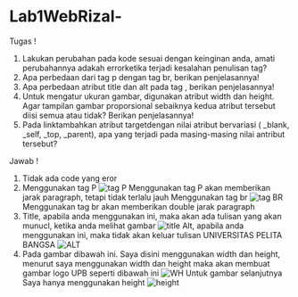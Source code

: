 # Lab1WebRizal-

Tugas !

1.	Lakukan  perubahan  pada  kode  sesuai  dengan  keinginan  anda,  amati  perubahannya  adakah errorketika terjadi kesalahan penulisan tag?
2.	Apa perbedaan dari tag p dengan tag br, berikan penjelasannya!
3.	Apa perbedaan atribut title dan alt pada tag <img>, berikan penjelasannya!
4.	Untuk  mengatur  ukuran  gambar,  digunakan  atribut width dan height.  Agar  tampilan  gambar proporsional sebaiknya kedua atribut tersebut diisi semua atau tidak? Berikan     penjelasannya!
5.	Pada linktambahkan atribut targetdengan nilai atribut bervariasi ( _blank, _self, _top, _parent), apa yang terjadi pada masing-masing nilai antribut tersebut?

Jawab !

1. Tidak ada code yang eror
2. Menggunakan tag P
   ![tag P](https://user-images.githubusercontent.com/63729431/112842641-fb12b480-90cb-11eb-8920-782ab14b2714.jpg)
   Menggunakan tag P akan memberikan jarak paragraph, tetapi tidak terlalu jauh
   Menggunakan tag br
   ![tag BR](https://user-images.githubusercontent.com/63729431/112843583-ebe03680-90cc-11eb-8c3f-b09117ce16b4.jpg)
   Menggunakan tag br akan memberikan double jarak paragraph
3. Title, apabila anda menggunakan ini, maka akan ada tulisan yang akan munucl, ketika anda melihat gambar
   ![title](https://user-images.githubusercontent.com/63729431/112865332-dfff6f00-90e2-11eb-9cb7-7af8872f1dd3.png)
   Alt, apabila anda menggunakan ini, maka tidak akan keluar tulisan UNIVERSITAS PELITA BANGSA
   ![ALT](https://user-images.githubusercontent.com/63729431/112865712-3a003480-90e3-11eb-82e9-77d96b3a3a6a.png)
4. Pada gambar dibawah ini. Saya disini menggunakan width dan height, menurut saya menggunakan width dan height maka akan membuat gambar logo UPB seperti dibawah ini
   ![WH](https://user-images.githubusercontent.com/63729431/112866367-ea6e3880-90e3-11eb-8d0d-e220caa39fec.png)
   Untuk gambar selanjutnya Saya hanya menggunakan height
   ![height](https://user-images.githubusercontent.com/63729431/112866914-88620300-90e4-11eb-9eb9-0bbe958769f7.png)



